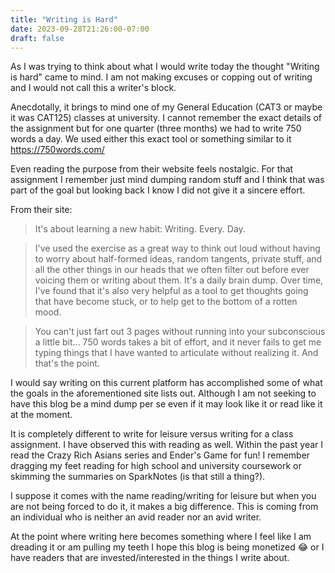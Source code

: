 ```yaml
---
title: "Writing is Hard"
date: 2023-09-28T21:26:00-07:00
draft: false
---
```


As I was trying to think about what I would write today the thought "Writing is hard" came to mind. I am not making excuses or copping out of writing and I would not call this a writer's block.

Anecdotally, it brings to mind one of my General Education (CAT3 or maybe it was CAT125) classes at university. I cannot remember the exact details of the assignment but for one quarter (three months) we had to write 750 words a day. We used either this exact tool or something similar to it https://750words.com/

Even reading the purpose from their website feels nostalgic. For that assignment I remember just mind dumping random stuff and I think that was part of the goal but looking back I know I did not give it a sincere effort.

From their site:
> It's about learning a new habit: Writing. Every. Day.

>I've used the exercise as a great way to think out loud without having to worry about half-formed ideas, random tangents, private stuff, and all the other things in our heads that we often filter out before ever voicing them or writing about them. It's a daily brain dump. Over time, I've found that it's also very helpful as a tool to get thoughts going that have become stuck, or to help get to the bottom of a rotten mood.

>You can't just fart out 3 pages without running into your subconscious a little bit... 750 words takes a bit of effort, and it never fails to get me typing things that I have wanted to articulate without realizing it. And that's the point.

I would say writing on this current platform has accomplished some of what the goals in the aforementioned site lists out. Although I am not seeking to have this blog be a mind dump per se even if it may look like it or read like it at the moment. 

It is completely different to write for leisure versus writing for a class assignment. I have observed this with reading as well.
Within the past year I read the Crazy Rich Asians series and Ender's Game for fun! I remember dragging my feet reading for high school and university coursework or skimming the summaries on SparkNotes (is that still a thing?).

I suppose it comes with the name reading/writing for leisure but when you are not being forced to do it, it makes a big difference. This is coming from an individual who is neither an avid reader nor an avid writer.

At the point where writing here becomes something where I feel like I am dreading it or am pulling my teeth I hope this blog is being monetized 😂 or I have readers that are invested/interested in the things I write about. 